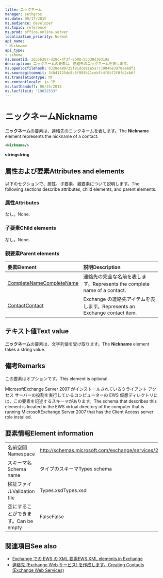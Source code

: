 ```yaml
---
title: ニックネーム
manager: sethgros
ms.date: 09/17/2015
ms.audience: Developer
ms.topic: reference
ms.prod: office-online-server
localization_priority: Normal
api_name:
- Nickname
api_type:
- schema
ms.assetid: 3d35b207-d28c-4f3f-8b00-55339d30d19a
description: ニックネームの要素は、連絡先のニックネームを表します。
ms.openlocfilehash: 0328ea80725f81dce81e5a7730046e3978ae6df1
ms.sourcegitcommit: 34041125dc8c5f993b21cebfc4f8b72f0fd2cb6f
ms.translationtype: MT
ms.contentlocale: ja-JP
ms.lasthandoff: 06/25/2018
ms.locfileid: "19832533"
---
```

# <a name="nickname"></a><span data-ttu-id="5c12c-103">ニックネーム</span><span class="sxs-lookup"><span data-stu-id="5c12c-103">Nickname</span></span>

<span data-ttu-id="5c12c-104">**ニックネーム**の要素は、連絡先のニックネームを表します。</span><span class="sxs-lookup"><span data-stu-id="5c12c-104">The **Nickname** element represents the nickname of a contact.</span></span> 
  
```xml
<Nickname/>
```

<span data-ttu-id="5c12c-105">**string**</span><span class="sxs-lookup"><span data-stu-id="5c12c-105">**string**</span></span>

## <a name="attributes-and-elements"></a><span data-ttu-id="5c12c-106">属性および要素</span><span class="sxs-lookup"><span data-stu-id="5c12c-106">Attributes and elements</span></span>

<span data-ttu-id="5c12c-107">以下のセクションで、属性、子要素、親要素について説明します。</span><span class="sxs-lookup"><span data-stu-id="5c12c-107">The following sections describe attributes, child elements, and parent elements.</span></span>
  
### <a name="attributes"></a><span data-ttu-id="5c12c-108">属性</span><span class="sxs-lookup"><span data-stu-id="5c12c-108">Attributes</span></span>

<span data-ttu-id="5c12c-109">なし。</span><span class="sxs-lookup"><span data-stu-id="5c12c-109">None.</span></span>
  
### <a name="child-elements"></a><span data-ttu-id="5c12c-110">子要素</span><span class="sxs-lookup"><span data-stu-id="5c12c-110">Child elements</span></span>

<span data-ttu-id="5c12c-111">なし。</span><span class="sxs-lookup"><span data-stu-id="5c12c-111">None.</span></span>
  
### <a name="parent-elements"></a><span data-ttu-id="5c12c-112">親要素</span><span class="sxs-lookup"><span data-stu-id="5c12c-112">Parent elements</span></span>

|<span data-ttu-id="5c12c-113">**要素**</span><span class="sxs-lookup"><span data-stu-id="5c12c-113">**Element**</span></span>|<span data-ttu-id="5c12c-114">**説明**</span><span class="sxs-lookup"><span data-stu-id="5c12c-114">**Description**</span></span>|
|:-----|:-----|
|[<span data-ttu-id="5c12c-115">CompleteName</span><span class="sxs-lookup"><span data-stu-id="5c12c-115">CompleteName</span></span>](completename.md) <br/> |<span data-ttu-id="5c12c-116">連絡先の完全な名前を表します。</span><span class="sxs-lookup"><span data-stu-id="5c12c-116">Represents the complete name of a contact.</span></span>  <br/> |
|[<span data-ttu-id="5c12c-117">Contact</span><span class="sxs-lookup"><span data-stu-id="5c12c-117">Contact</span></span>](contact.md) <br/> |<span data-ttu-id="5c12c-118">Exchange の連絡先アイテムを表します。</span><span class="sxs-lookup"><span data-stu-id="5c12c-118">Represents an Exchange contact item.</span></span>  <br/> |
   
## <a name="text-value"></a><span data-ttu-id="5c12c-119">テキスト値</span><span class="sxs-lookup"><span data-stu-id="5c12c-119">Text value</span></span>

<span data-ttu-id="5c12c-120">**ニックネーム**の要素は、文字列値を受け取ります。</span><span class="sxs-lookup"><span data-stu-id="5c12c-120">The **Nickname** element takes a string value.</span></span> 
  
## <a name="remarks"></a><span data-ttu-id="5c12c-121">備考</span><span class="sxs-lookup"><span data-stu-id="5c12c-121">Remarks</span></span>

<span data-ttu-id="5c12c-122">この要素はオプションです。</span><span class="sxs-lookup"><span data-stu-id="5c12c-122">This element is optional.</span></span>
  
<span data-ttu-id="5c12c-123">MicrosoftExchange Server 2007 がインストールされているクライアント アクセス サーバーの役割を実行しているコンピューターの EWS 仮想ディレクトリには、この要素を記述するスキーマがあります。</span><span class="sxs-lookup"><span data-stu-id="5c12c-123">The schema that describes this element is located in the EWS virtual directory of the computer that is running MicrosoftExchange Server 2007 that has the Client Access server role installed.</span></span>
  
## <a name="element-information"></a><span data-ttu-id="5c12c-124">要素情報</span><span class="sxs-lookup"><span data-stu-id="5c12c-124">Element information</span></span>

|||
|:-----|:-----|
|<span data-ttu-id="5c12c-125">名前空間</span><span class="sxs-lookup"><span data-stu-id="5c12c-125">Namespace</span></span>  <br/> |http://schemas.microsoft.com/exchange/services/2006/types  <br/> |
|<span data-ttu-id="5c12c-126">スキーマ名</span><span class="sxs-lookup"><span data-stu-id="5c12c-126">Schema name</span></span>  <br/> |<span data-ttu-id="5c12c-127">タイプのスキーマ</span><span class="sxs-lookup"><span data-stu-id="5c12c-127">Types schema</span></span>  <br/> |
|<span data-ttu-id="5c12c-128">検証ファイル</span><span class="sxs-lookup"><span data-stu-id="5c12c-128">Validation file</span></span>  <br/> |<span data-ttu-id="5c12c-129">Types.xsd</span><span class="sxs-lookup"><span data-stu-id="5c12c-129">Types.xsd</span></span>  <br/> |
|<span data-ttu-id="5c12c-130">空にすることができます。</span><span class="sxs-lookup"><span data-stu-id="5c12c-130">Can be empty</span></span>  <br/> |<span data-ttu-id="5c12c-131">False</span><span class="sxs-lookup"><span data-stu-id="5c12c-131">False</span></span>  <br/> |
   
## <a name="see-also"></a><span data-ttu-id="5c12c-132">関連項目</span><span class="sxs-lookup"><span data-stu-id="5c12c-132">See also</span></span>

- [<span data-ttu-id="5c12c-133">Exchange での EWS の XML 要素</span><span class="sxs-lookup"><span data-stu-id="5c12c-133">EWS XML elements in Exchange</span></span>](ews-xml-elements-in-exchange.md)
- [<span data-ttu-id="5c12c-134">連絡先 (Exchange Web サービス) を作成します。</span><span class="sxs-lookup"><span data-stu-id="5c12c-134">Creating Contacts (Exchange Web Services)</span></span>](http://msdn.microsoft.com/library/4845917e-70d1-481c-bbd7-011ec6571789%28Office.15%29.aspx)

